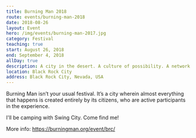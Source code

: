 ```yaml
---
title: Burning Man 2018
route: events/burning-man-2018
date: 2018-08-26
layout: Event
hero: /img/events/burning-man-2017.jpg
category: Festival
teaching: true
start: August 26, 2018
end: September 4, 2018
allDay: true
description: A city in the desert. A culture of possibility. A network of dreamers and doers.
location: Black Rock City
address: Black Rock City, Nevada, USA
---
```


Burning Man isn’t your usual festival. It’s a city wherein almost everything that happens is created entirely by its citizens, who are active participants in the experience.

I'll be camping with Swing City. Come find me!

More info:
https://burningman.org/event/brc/
